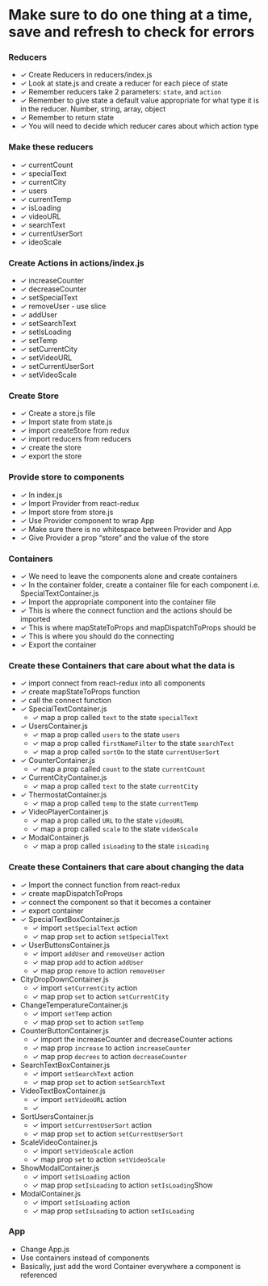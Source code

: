 # Make sure to do one thing at a time, save and refresh to check for errors

###  Reducers
  * ✓ Create Reducers in reducers/index.js
  * ✓ Look at state.js and create a reducer for each piece of state
  * ✓ Remember reducers take 2 parameters: `state`, and `action`
  * ✓ Remember to give state a default value appropriate for what type it is in the reducer. Number, string, array, object
  * ✓ Remember to return state
  * ✓ You will need to decide which reducer cares about which action type
### Make these reducers
  * ✓ currentCount
  * ✓ specialText
  * ✓ currentCity
  * ✓ users
  * ✓ currentTemp
  * ✓ isLoading
  * ✓ videoURL
  * ✓ searchText
  * ✓ currentUserSort
  * ✓ ideoScale
### Create Actions in actions/index.js
  * ✓ increaseCounter
  * ✓ decreaseCounter
  * ✓ setSpecialText
  * ✓ removeUser - use slice
  * ✓ addUser
  * ✓ setSearchText
  * ✓ setIsLoading
  * ✓ setTemp
  * ✓ setCurrentCity
  * ✓ setVideoURL
  * ✓ setCurrentUserSort
  * ✓ setVideoScale
### Create Store
  * ✓ Create a store.js file
  * ✓ Import state from state.js
  * ✓ import createStore from redux
  * ✓ import reducers from reducers
  * ✓ create the store
  * ✓ export the store

### Provide store to components
  * ✓ In index.js
  * ✓ Import Provider from react-redux
  * ✓ Import store from store.js
  * ✓ Use Provider component to wrap App
  * ✓ Make sure there is no whitespace between Provider and App
  * ✓ Give Provider a prop “store” and the value of the store


### Containers
  * ✓ We need to leave the components alone and create containers
  *  ✓ In the container folder, create a container file for each component i.e. SpecialTextContainer.js
  * ✓ Import the appropriate component into the container file
  * ✓ This is where the connect function and the actions should be imported
  *  ✓ This is where mapStateToProps and mapDispatchToProps should be
  *  ✓ This is where you should do the connecting
  *  ✓ Export the container

### Create these Containers that care about what the data is
  * ✓ import connect from react-redux into all components
  * ✓ create mapStateToProps function
  * ✓ call the connect function
  * ✓ SpecialTextContainer.js
    * ✓  map a prop called `text` to the state `specialText`
  * ✓ UsersContainer.js
    * ✓ map a prop called `users` to the state `users`
    * ✓ map a prop called `firstNameFilter` to the state `searchText`
    * ✓  map a prop called `sortOn` to the state `currentUserSort`
  * ✓ CounterContainer.js
    * ✓ map a prop called `count` to the state `currentCount`
  * ✓ CurrentCityContainer.js
    * ✓ map a prop called `text` to the state `currentCity`
  * ✓ ThermostatContainer.js
    * ✓ map a prop called `temp` to the state `currentTemp`
  * ✓ VideoPlayerContainer.js
    * ✓ map a prop called `URL` to the state `videoURL`
    * ✓ map a prop called `scale` to the state `videoScale`
  * ✓ ModalContainer.js
    * ✓ map a prop called `isLoading` to the state `isLoading`

### Create these Containers that care about changing the data
  * ✓ Import the connect function from react-redux
  * ✓ create mapDispatchToProps
  * ✓ connect the component so that it becomes a container
  * ✓ export container
  * ✓ SpecialTextBoxContainer.js
    * ✓ import `setSpecialText` action
    * ✓ map prop `set` to action `setSpecialText`
  * ✓ UserButtonsContainer.js
    * ✓ import `addUser` and `removeUser` action
    * ✓ map prop `add` to action `addUser`
    * ✓ map prop `remove` to action `removeUser`
  * CityDropDownContainer.js
    * ✓ import `setCurrentCity` action
    * ✓ map prop `set` to action `setCurrentCity`
  * ChangeTemperatureContainer.js
    * ✓ import `setTemp` action
    * ✓ map prop `set` to action `setTemp`
  * CounterButtonContainer.js
    * ✓ import the increaseCounter and decreaseCounter actions
    * ✓ map prop `increase` to action `increaseCounter`
    * ✓ map prop `decrees` to action `decreaseCounter`
  * SearchTextBoxContainer.js
    * ✓ import `setSearchText` action
    * ✓ map prop `set` to action `setSearchText`
  * VideoTextBoxContainer.js
    * ✓ import `setVideoURL` action
    * ✓
  * SortUsersContainer.js
    * ✓ import `setCurrentUserSort` action
    * ✓ map prop `set` to action `setCurrentUserSort`
  * ScaleVideoContainer.js
    * ✓ import `setVideoScale` action
    * ✓ map prop `set` to action `setVideoScale`
  * ShowModalContainer.js
    * ✓ import `setIsLoading` action
    * ✓ map prop `setIsLoading` to action `setIsLoading`Show
  * ModalContainer.js
    * ✓ import `setIsLoading` action
    * ✓ map prop `setIsLoading` to action `setIsLoading`

### App
  * Change App.js
  * Use containers instead of components
  * Basically, just add the word Container everywhere a component is referenced
